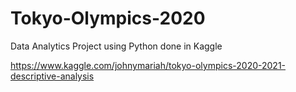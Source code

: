 # Tokyo-Olympics-2020
Data Analytics Project using Python done in Kaggle

https://www.kaggle.com/johnymariah/tokyo-olympics-2020-2021-descriptive-analysis
